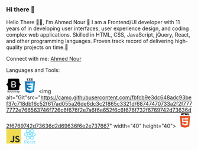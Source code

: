 ### Hi there 👋

<!--
**ahmednour/AhmedNour** is a ✨ _special_ ✨ repository because its `README.md` (this file) appears on your GitHub profile.

Here are some ideas to get you started:

- 🔭 I’m currently working on ...
- 🌱 I’m currently learning ...
- 👯 I’m looking to collaborate on ...
- 🤔 I’m looking for help with ...
- 💬 Ask me about ...
- 📫 How to reach me: ...
- 😄 Pronouns: ...
- ⚡ Fun fact: ...
-->

Hello There 🙋‍♀️, I'm Ahmed Nour 💖
I am a Frontend/UI developer with 11 years of in developing user interfaces, user experience design, and coding complex web applications. Skilled in HTML, CSS, JavaScript, jQuery, React, and other programming languages. Proven track record of delivering high-quality projects on time.💪


Connect with me:
[Ahmed Nour](https://www.linkedin.com/in/ahmed-hussein-nour/)

Languages and Tools:

<picture><img alt="Bootstrap" src="https://raw.githubusercontent.com/devicons/devicon/master/icons/bootstrap/bootstrap-plain-wordmark.svg" width="40" height="40"></picture>
<picture><img alt="Css3" src="https://raw.githubusercontent.com/devicons/devicon/master/icons/css3/css3-original-wordmark.svg" width="40" height="40"></picture>
<picture><img alt="Git"src="https://camo.githubusercontent.com/fbfcb9e3dc648adc93bef37c718db16c52f617ad055a26de6dc3c21865c3321d/68747470733a2f2f7777772e766563746f726c6f676f2e7a6f6e652f6c6f676f732f6769742d73636d2f6769742d73636d2d69636f6e2e737667" width="40" height="40"></picture>
<picture><img alt="html5" src="https://raw.githubusercontent.com/devicons/devicon/master/icons/html5/html5-original-wordmark.svg" width="40" height="40"></picture>
 <picture><img alt="Javascript" src="https://raw.githubusercontent.com/devicons/devicon/master/icons/javascript/javascript-original.svg" width="40" height="40"></picture>
 <picture><img alt="React" src="https://raw.githubusercontent.com/devicons/devicon/master/icons/react/react-original-wordmark.svg" width="40" height="40"></picture>
